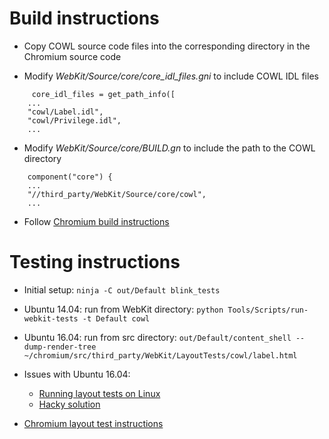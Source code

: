 # Build instructions

- Copy COWL source code files into the corresponding directory in the Chromium source code

- Modify *WebKit/Source/core/core_idl_files.gni* to include COWL IDL files
```
     core_idl_files = get_path_info([
    ...
    "cowl/Label.idl",
    "cowl/Privilege.idl",
    ...
```

- Modify *WebKit/Source/core/BUILD.gn* to include the path to the COWL directory 
```
    component("core") {
    ...
    "//third_party/WebKit/Source/core/cowl",
    ...
```

- Follow [Chromium build instructions](https://www.chromium.org/developers/how-tos/get-the-code)

# Testing instructions

- Initial setup: `ninja -C out/Default blink_tests`

- Ubuntu 14.04: run from WebKit directory: `python Tools/Scripts/run-webkit-tests -t Default cowl`

- Ubuntu 16.04: run from src directory: `out/Default/content_shell --dump-render-tree ~/chromium/src/third_party/WebKit/LayoutTests/cowl/label.html`

- Issues with Ubuntu 16.04:
  + [Running layout tests on Linux](https://chromium.googlesource.com/chromium/src/+/master/docs/layout_tests_linux.md)
  + [Hacky solution](https://github.com/pwnall/pwnall-blog/blob/master/source/_posts/2013-11-15-running-the-blink-layout-tests-on-fedora-linux.markdown#fonts-for-the-layout-tests)

- [Chromium layout test instructions](https://chromium.googlesource.com/chromium/src/+/master/docs/testing/layout_tests.md)
